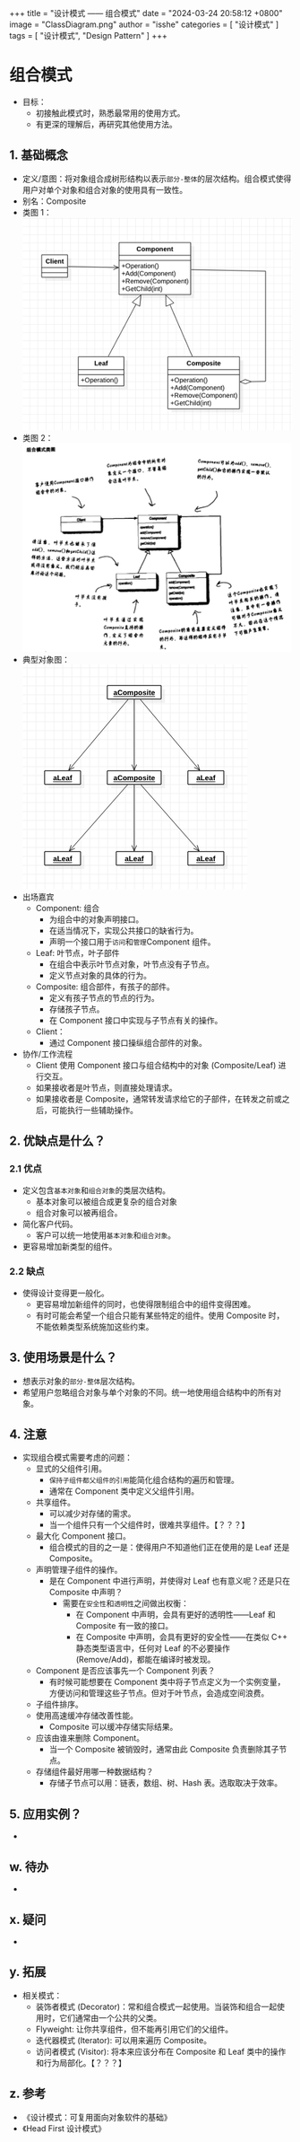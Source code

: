 +++
title = "设计模式 —— 组合模式"
date = "2024-03-24 20:58:12 +0800"
image = "ClassDiagram.png"
author = "isshe"
categories = [ "设计模式" ]
tags = [ "设计模式", "Design Pattern" ]
+++


# 组合模式
* 目标：
    * 初接触此模式时，熟悉最常用的使用方式。
    * 有更深的理解后，再研究其他使用方法。
## 1. 基础概念
* 定义/意图：将对象组合成树形结构以表示`部分-整体`的层次结构。组合模式使得用户对单个对象和组合对象的使用具有一致性。
* 别名：Composite
* 类图 1：
![类图](ClassDiagram.png)
* 类图 2：
![类图](ClassDiagram2.png)
* 典型对象图：
![对象图](ObjectDiagram.png)
* 出场嘉宾
    * Component: 组合
        * 为组合中的对象声明接口。
        * 在适当情况下，实现公共接口的缺省行为。
        * 声明一个接口用于`访问`和`管理`Component 组件。
    * Leaf: 叶节点，叶子部件
        * 在组合中表示叶节点对象，叶节点没有子节点。
        * 定义节点对象的具体的行为。
    * Composite: 组合部件，有孩子的部件。
        * 定义有孩子节点的节点的行为。
        * 存储孩子节点。
        * 在 Component 接口中实现与子节点有关的操作。
    * Client：
        * 通过 Component 接口操纵组合部件的对象。
* 协作/工作流程
    * Client 使用 Component 接口与组合结构中的对象 (Composite/Leaf) 进行交互。
    * 如果接收者是叶节点，则直接处理请求。
    * 如果接收者是 Composite，通常转发请求给它的子部件，在转发之前或之后，可能执行一些辅助操作。

## 2. 优缺点是什么？
### 2.1 优点
* 定义包含`基本对象`和`组合对象`的类层次结构。
    * 基本对象可以被组合成更复杂的组合对象
    * 组合对象可以被再组合。
* 简化客户代码。
    * 客户可以统一地使用`基本对象`和`组合对象`。
* 更容易增加新类型的组件。


### 2.2 缺点
* 使得设计变得更一般化。
    * 更容易增加新组件的同时，也使得限制组合中的组件变得困难。
    * 有时可能会希望一个组合只能有某些特定的组件。使用 Composite 时，不能依赖类型系统施加这些约束。


## 3. 使用场景是什么？
* 想表示对象的`部分-整体`层次结构。
* 希望用户忽略组合对象与单个对象的不同。统一地使用组合结构中的所有对象。


## 4. 注意
* 实现组合模式需要考虑的问题：
    * 显式的父组件引用。
        * `保持子组件都父组件的引用`能简化组合结构的遍历和管理。
        * 通常在 Component 类中定义父组件引用。
    * 共享组件。
        * 可以减少对存储的需求。
        * 当一个组件只有一个父组件时，很难共享组件。【？？？】
    * 最大化 Component 接口。
        * 组合模式的目的之一是：使得用户不知道他们正在使用的是 Leaf 还是 Composite。
    * 声明管理子组件的操作。
        * 是在 Component 中进行声明，并使得对 Leaf 也有意义呢？还是只在 Composite 中声明？
            * 需要在`安全性`和`透明性`之间做出权衡：
                * 在 Component 中声明，会具有更好的透明性——Leaf 和 Composite 有一致的接口。
                * 在 Composite 中声明，会具有更好的安全性——在类似 C++ 静态类型语言中，任何对 Leaf 的不必要操作 (Remove/Add)，都能在编译时被发现。
    * Component 是否应该事先一个 Component 列表？
        * 有时候可能想要在 Component 类中将子节点定义为一个实例变量，方便访问和管理这些子节点。但对于叶节点，会造成空间浪费。
    * 子组件排序。
    * 使用高速缓冲存储改善性能。
        * Composite 可以缓冲存储实际结果。
    * 应该由谁来删除 Component。
        * 当一个 Composite 被销毁时，通常由此 Composite 负责删除其子节点。
    * 存储组件最好用哪一种数据结构？
        * 存储子节点可以用：链表，数组、树、Hash 表。选取取决于效率。

## 5. 应用实例？
* 

## w. 待办
* 

## x. 疑问
* 

## y. 拓展
* 相关模式：
    * 装饰者模式 (Decorator)：常和组合模式一起使用。当装饰和组合一起使用时，它们通常由一个公共的父类。
    * Flyweight: 让你共享组件，但不能再引用它们的父组件。
    * 迭代器模式 (Iterator): 可以用来遍历 Composite。
    * 访问者模式 (Visitor): 将本来应该分布在 Composite 和 Leaf 类中的操作和行为局部化。【？？？】

## z. 参考
* 《设计模式：可复用面向对象软件的基础》
* 《Head First 设计模式》

